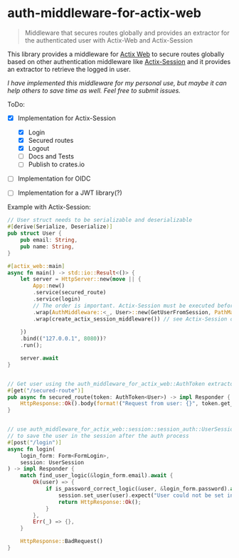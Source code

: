# auth-middleware-for-actix-web
> Middleware that secures routes globally and provides an extractor for the authenticated user with Actix-Web and Actix-Session

This library provides a middleware for [Actix Web](https://github.com/actix/actix-web) to secure routes globally based on other authentication middleware like [Actix-Session](https://github.com/actix/actix-extras/tree/master/actix-session) and it provides an extractor to retrieve the logged in user.

*I have implemented this middleware for my personal use, but maybe it can help others to save time as well. Feel free to submit issues.*

ToDo:
- [x] Implementation for Actix-Session
    - [x] Login
    - [x] Secured routes
    - [x] Logout
    - [ ] Docs and Tests
    - [ ] Publish to crates.io
- [ ] Implementation for OIDC
- [ ] Implementation for a JWT library(?)


Example with Actix-Session:

```rust
// User struct needs to be serializable and deserializable
#[derive(Serialize, Deserialize)]
pub struct User {
    pub email: String,
    pub name: String,
}

#[actix_web::main]
async fn main() -> std::io::Result<()> {
    let server = HttpServer::new(move || {
        App::new()
        .service(secured_route)
        .service(login)
        // The order is important. Actix-Session must be executed before AuthMiddleware
        .wrap(AuthMiddleware::<_, User>::new(GetUserFromSession, PathMatcher::default()))
        .wrap(create_actix_session_middleware()) // see Actix-Session on how to create the session middleware
        
    })
    .bind(("127.0.0.1", 8080))?
    .run();

    server.await
}


// Get user using the auth_middleware_for_actix_web::AuthToken extractor
#[get("/secured-route")]
pub async fn secured_route(token: AuthToken<User>) -> impl Responder {
    HttpResponse::Ok().body(format!("Request from user: {}", token.get_authenticated_user().email))
}


// use auth_middleware_for_actix_web::session::session_auth::UserSession
// to save the user in the session after the auth process
#[post("/login")]
async fn login(
    login_form: Form<FormLogin>,
    session: UserSession
) -> impl Responder {
    match find_user_logic(&login_form.email).await {
        Ok(user) => {
            if is_password_correct_logic(&user, &login_form.password).await {
                session.set_user(user).expect("User could not be set in session");
                return HttpResponse::Ok();
            }
        },
        Err(_) => {},
    }

    HttpResponse::BadRequest()
}
```







